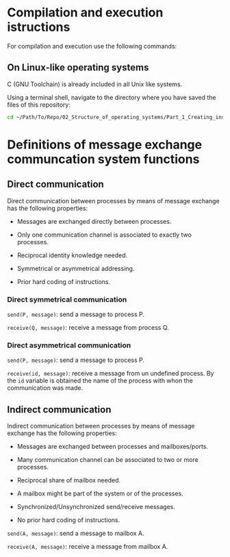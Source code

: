 # Compilation and execution istructions
For compilation and execution use the following commands:

## On Linux-like operating systems
C (GNU Toolchain) is already included in all Unix like systems.

Using a terminal shell, navigate to the directory where you have saved the files of this repository:

```sh
cd ~/Path/To/Repo/02_Structure_of_operating_systems/Part_1_Creating_installing_removing_kernel_modules/
```
# Definitions of message exchange communcation system functions

## Direct communication

Direct communication between processes by means of message exchange has the following properties:

* Messages are exchanged directly between processes.

* Only one communication channel is associated to exactly two processes.

* Reciprocal identity knowledge needed.

* Symmetrical or asymmetrical addressing.

* Prior hard coding of instructions.

### Direct symmetrical communication

`send(P, message)`: send a message to process P.

`receive(Q, message)`: receive a message from process Q.

### Direct asymmetrical communication

`send(P, message)`: send a message to process P.

`receive(id, message)`: receive a message from un undefined process. By the `id` variable is obtained the name of the process with whon the communication was made.

## Indirect communication

Indirect communication between processes by means of message exchange has the following properties:

* Messages are exchanged between processes and mailboxes/ports.

* Many communication channel can be associated to two or more processes.

* Reciprocal share of mailbox needed.

* A mailbox might be part of the system or of the processes.

* Synchronized/Unsynchronized send/receive messages.

* No prior hard coding of instructions.

`send(A, message)`: send a message to mailbox A.

`receive(A, message)`: receive a message from mailbox A.
